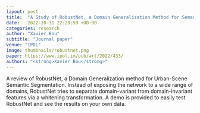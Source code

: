 ```yaml
---
layout: post
title:  "A Study of RobustNet, a Domain Generalization Method for Semantic Segmentation"
date:   2022-10-31 22:20:59 +00:00
categories: research
author: "Xavier Bou"
subtitle: "Journal paper"
venue: "IPOL"
image: thumbnails/robustnet.png
paper: https://www.ipol.im/pub/art/2022/433/
authors: "<strong>Xavier Bou</strong>"
---
```

A review of RobustNet, a Domain Generalization method for Urban-Scene Semantic Segmentation. Instead of exposing the network to a wide range of domains, RobustNet tries to separate domain-variant from domain-invariant features via a whitening transformation. A demo is provided to easily test RobustNet and see the results on your own data.